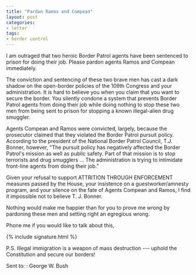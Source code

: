 ```yaml
---
title: "Pardon Ramos and Compean"
layout: post
categories:
- letter
tags:
- border control
---
```


I am outraged that two heroic Border Patrol agents have been sentenced to prison for doing their job. Please pardon agents Ramos and Compean immediately. 

The conviction and sentencing of these two brave men has cast a dark shadow on the open-border policies of the 109th Congress and your administration. It is hard to believe you when you claim that you want to secure the border. You silently condone a system that prevents Border Patrol agents from doing their job while doing nothing to stop these two men from being sent to prison for stopping a known illegal-alien drug smuggler. 

Agents Compean and Ramos were convicted, largely, because the prosecutor claimed that they violated the Border Patrol pursuit policy. According to the president of the National Border Patrol Council, T.J. Bonner, however, "The pursuit policy has negatively affected the Border Patrol's mission as well as public safety. Part of that mission is to stop terrorists and drug smugglers ... The administration is trying to intimidate front-line agents from doing their job." 

Given your refusal to support ATTRITION THROUGH ENFORCEMENT measures passed by the House, your insistence on a guestworker/amnesty program, and your silence on the fate of Agents Compean and Ramos, I find it impossible not to believe T. J. Bonner. 

Nothing would make me happier than for you to prove me wrong by pardoning these men and setting right an egregious wrong.

Phone me if you would like to talk about this,

{% include signature.html %}

P.S. Illegal immigration is a weapon of mass destruction --- uphold the Constitution and secure our borders!

Sent to:
: George W. Bush
